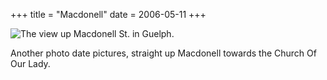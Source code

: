 +++
title = "Macdonell"
date = 2006-05-11
+++

![The view up Macdonell St. in Guelph.](/photos/Macdonell.jpg)

Another photo date pictures, straight up Macdonell towards the Church Of Our Lady.
